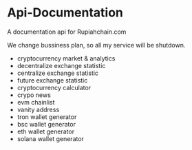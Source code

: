 # Api-Documentation
A documentation api for Rupiahchain.com

We change bussiness plan, so all my service will be shutdown.
- cryptocurrency market & analytics
- decentralize exchange statistic
- centralize exchange statistic
- future exchange statistic
- cryptocurrency calculator
- crypo news
- evm chainlist
- vanity address
- tron wallet generator
- bsc wallet generator
- eth wallet generator
- solana wallet generator
